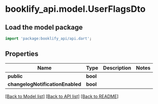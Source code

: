 # booklify_api.model.UserFlagsDto

## Load the model package
```dart
import 'package:booklify_api/api.dart';
```

## Properties
Name | Type | Description | Notes
------------ | ------------- | ------------- | -------------
**public** | **bool** |  | 
**changelogNotificationEnabled** | **bool** |  | 

[[Back to Model list]](../README.md#documentation-for-models) [[Back to API list]](../README.md#documentation-for-api-endpoints) [[Back to README]](../README.md)


